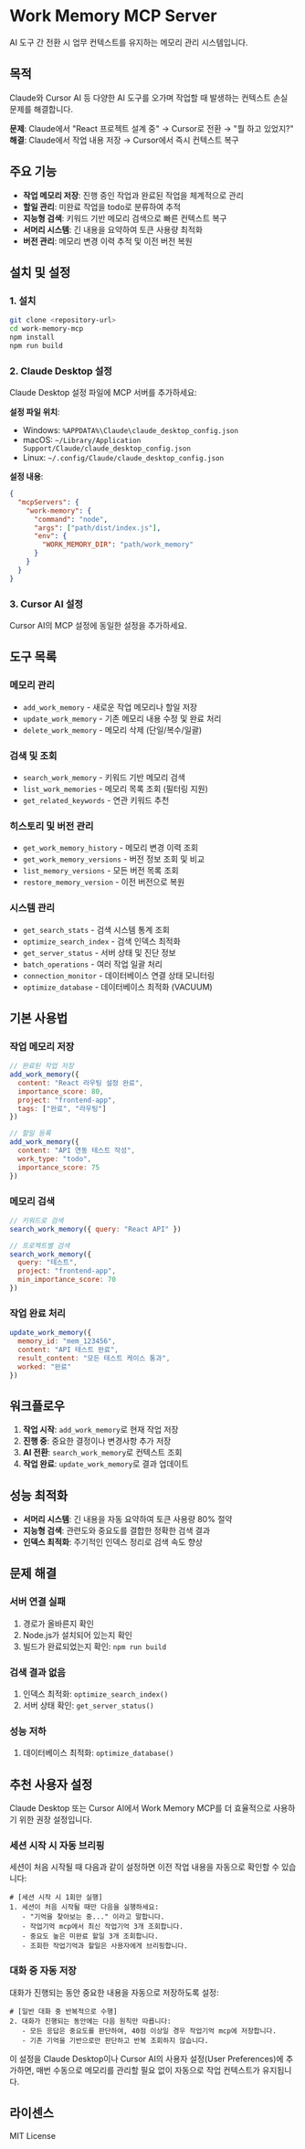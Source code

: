 # Work Memory MCP Server

AI 도구 간 전환 시 업무 컨텍스트를 유지하는 메모리 관리 시스템입니다.

## 목적

Claude와 Cursor AI 등 다양한 AI 도구를 오가며 작업할 때 발생하는 컨텍스트 손실 문제를 해결합니다.

**문제**: Claude에서 "React 프로젝트 설계 중" → Cursor로 전환 → "뭘 하고 있었지?"  
**해결**: Claude에서 작업 내용 저장 → Cursor에서 즉시 컨텍스트 복구

## 주요 기능

- **작업 메모리 저장**: 진행 중인 작업과 완료된 작업을 체계적으로 관리
- **할일 관리**: 미완료 작업을 todo로 분류하여 추적
- **지능형 검색**: 키워드 기반 메모리 검색으로 빠른 컨텍스트 복구
- **서머리 시스템**: 긴 내용을 요약하여 토큰 사용량 최적화
- **버전 관리**: 메모리 변경 이력 추적 및 이전 버전 복원

## 설치 및 설정

### 1. 설치

```bash
git clone <repository-url>
cd work-memory-mcp
npm install
npm run build
```

### 2. Claude Desktop 설정

Claude Desktop 설정 파일에 MCP 서버를 추가하세요:

**설정 파일 위치**:
- Windows: `%APPDATA%\Claude\claude_desktop_config.json`
- macOS: `~/Library/Application Support/Claude/claude_desktop_config.json`
- Linux: `~/.config/Claude/claude_desktop_config.json`

**설정 내용**:
```json
{
  "mcpServers": {
    "work-memory": {
      "command": "node",
      "args": ["path/dist/index.js"],
      "env": {
        "WORK_MEMORY_DIR": "path/work_memory"
      }
    }
  }
}
```

### 3. Cursor AI 설정

Cursor AI의 MCP 설정에 동일한 설정을 추가하세요.

## 도구 목록

### 메모리 관리
- `add_work_memory` - 새로운 작업 메모리나 할일 저장
- `update_work_memory` - 기존 메모리 내용 수정 및 완료 처리
- `delete_work_memory` - 메모리 삭제 (단일/복수/일괄)

### 검색 및 조회
- `search_work_memory` - 키워드 기반 메모리 검색
- `list_work_memories` - 메모리 목록 조회 (필터링 지원)
- `get_related_keywords` - 연관 키워드 추천

### 히스토리 및 버전 관리
- `get_work_memory_history` - 메모리 변경 이력 조회
- `get_work_memory_versions` - 버전 정보 조회 및 비교
- `list_memory_versions` - 모든 버전 목록 조회
- `restore_memory_version` - 이전 버전으로 복원

### 시스템 관리
- `get_search_stats` - 검색 시스템 통계 조회
- `optimize_search_index` - 검색 인덱스 최적화
- `get_server_status` - 서버 상태 및 진단 정보
- `batch_operations` - 여러 작업 일괄 처리
- `connection_monitor` - 데이터베이스 연결 상태 모니터링
- `optimize_database` - 데이터베이스 최적화 (VACUUM)

## 기본 사용법

### 작업 메모리 저장
```javascript
// 완료된 작업 저장
add_work_memory({
  content: "React 라우팅 설정 완료",
  importance_score: 80,
  project: "frontend-app",
  tags: ["완료", "라우팅"]
})

// 할일 등록
add_work_memory({
  content: "API 연동 테스트 작성",
  work_type: "todo",
  importance_score: 75
})
```

### 메모리 검색
```javascript
// 키워드로 검색
search_work_memory({ query: "React API" })

// 프로젝트별 검색
search_work_memory({
  query: "테스트",
  project: "frontend-app",
  min_importance_score: 70
})
```

### 작업 완료 처리
```javascript
update_work_memory({
  memory_id: "mem_123456",
  content: "API 테스트 완료",
  result_content: "모든 테스트 케이스 통과",
  worked: "완료"
})
```

## 워크플로우

1. **작업 시작**: `add_work_memory`로 현재 작업 저장
2. **진행 중**: 중요한 결정이나 변경사항 추가 저장
3. **AI 전환**: `search_work_memory`로 컨텍스트 조회
4. **작업 완료**: `update_work_memory`로 결과 업데이트

## 성능 최적화

- **서머리 시스템**: 긴 내용을 자동 요약하여 토큰 사용량 80% 절약
- **지능형 검색**: 관련도와 중요도를 결합한 정확한 검색 결과
- **인덱스 최적화**: 주기적인 인덱스 정리로 검색 속도 향상

## 문제 해결

### 서버 연결 실패
1. 경로가 올바른지 확인
2. Node.js가 설치되어 있는지 확인
3. 빌드가 완료되었는지 확인: `npm run build`

### 검색 결과 없음
1. 인덱스 최적화: `optimize_search_index()`
2. 서버 상태 확인: `get_server_status()`

### 성능 저하
1. 데이터베이스 최적화: `optimize_database()`

## 추천 사용자 설정

Claude Desktop 또는 Cursor AI에서 Work Memory MCP를 더 효율적으로 사용하기 위한 권장 설정입니다.

### 세션 시작 시 자동 브리핑

세션이 처음 시작될 때 다음과 같이 설정하면 이전 작업 내용을 자동으로 확인할 수 있습니다:

```
# [세션 시작 시 1회만 실행]
1. 세션이 처음 시작될 때만 다음을 실행하세요:
   - "기억을 찾아보는 중..." 이라고 말합니다.
   - 작업기억 mcp에서 최신 작업기억 3개 조회합니다.
   - 중요도 높은 미완료 할일 3개 조회합니다.
   - 조회한 작업기억과 할일은 사용자에게 브리핑합니다.
```

### 대화 중 자동 저장

대화가 진행되는 동안 중요한 내용을 자동으로 저장하도록 설정:

```
# [일반 대화 중 반복적으로 수행]
2. 대화가 진행되는 동안에는 다음 원칙만 따릅니다:
   - 모든 응답은 중요도를 판단하여, 40점 이상일 경우 작업기억 mcp에 저장합니다.
   - 기존 기억을 기반으로만 판단하고 반복 조회하지 않습니다.
```

이 설정을 Claude Desktop이나 Cursor AI의 사용자 설정(User Preferences)에 추가하면, 매번 수동으로 메모리를 관리할 필요 없이 자동으로 작업 컨텍스트가 유지됩니다.

## 라이센스

MIT License
